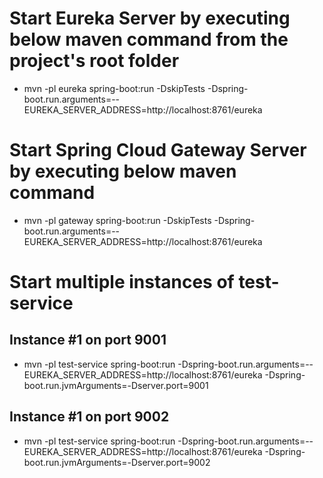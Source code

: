 # Start Eureka Server by executing below maven command from the project's root folder

- mvn -pl eureka spring-boot:run -DskipTests -Dspring-boot.run.arguments=--EUREKA_SERVER_ADDRESS=http://localhost:8761/eureka

# Start Spring Cloud Gateway Server by executing below maven command

- mvn -pl gateway spring-boot:run -DskipTests -Dspring-boot.run.arguments=--EUREKA_SERVER_ADDRESS=http://localhost:8761/eureka

# Start multiple instances of test-service 

## Instance #1 on port 9001

- mvn -pl test-service spring-boot:run -Dspring-boot.run.arguments=--EUREKA_SERVER_ADDRESS=http://localhost:8761/eureka -Dspring-boot.run.jvmArguments=-Dserver.port=9001

## Instance #1 on port 9002

- mvn -pl test-service spring-boot:run -Dspring-boot.run.arguments=--EUREKA_SERVER_ADDRESS=http://localhost:8761/eureka -Dspring-boot.run.jvmArguments=-Dserver.port=9002


